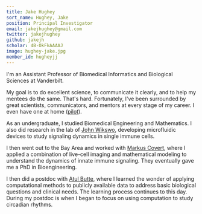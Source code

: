 ```yaml
---
title: Jake Hughey
sort_name: Hughey, Jake
position: Principal Investigator
email: jakejhughey@gmail.com
twitter: jakejhughey
github: jakejh
scholar: 4B-OkFkAAAAJ
image: hughey-jake.jpg
member_id: hugheyjj
---
```


I'm an Assistant Professor of Biomedical Informatics and Biological Sciences at Vanderbilt.

My goal is to do excellent science, to communicate it clearly, and to help my mentees do the same. That's hard. Fortunately, I've been surrounded by great scientists, communicators, and mentors at every stage of my career. I even have one at home ([pilot](https://www.linkedin.com/in/jencolby)).

As an undergraduate, I studied Biomedical Engineering and Mathematics. I also did research in the lab of [John Wikswo](http://www.vanderbilt.edu/viibre/wikswo.php), developing microfluidic devices to study signaling dynamics in single immune cells.

I then went out to the Bay Area and worked with [Markus Covert](https://www.covert.stanford.edu), where I applied a combination of live-cell imaging and mathematical modeling to understand the dynamics of innate immune signaling. They eventually gave me a PhD in Bioengineering.

I then did a postdoc with [Atul Butte](http://buttelab.ucsf.edu), where I learned the wonder of applying computational methods to publicly available data to address basic biological questions and clinical needs. The learning process continues to this day. During my postdoc is when I began to focus on using computation to study circadian rhythms.
